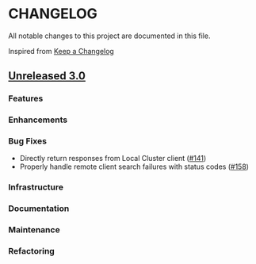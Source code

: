 # CHANGELOG
All notable changes to this project are documented in this file.

Inspired from [Keep a Changelog](https://keepachangelog.com/en/1.1.0/)

## [Unreleased 3.0](https://github.com/opensearch-project/opensearch-remote-metadata-sdk/compare/2.x...HEAD)
### Features
### Enhancements
### Bug Fixes
- Directly return responses from Local Cluster client ([#141](https://github.com/opensearch-project/opensearch-remote-metadata-sdk/pull/141))
- Properly handle remote client search failures with status codes ([#158](https://github.com/opensearch-project/opensearch-remote-metadata-sdk/pull/158))

### Infrastructure
### Documentation
### Maintenance
### Refactoring
